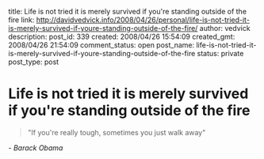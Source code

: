 title: Life is not tried it is merely survived if you're standing outside of the fire
link: http://davidvedvick.info/2008/04/26/personal/life-is-not-tried-it-is-merely-survived-if-youre-standing-outside-of-the-fire/
author: vedvick
description: 
post_id: 339
created: 2008/04/26 15:54:09
created_gmt: 2008/04/26 21:54:09
comment_status: open
post_name: life-is-not-tried-it-is-merely-survived-if-youre-standing-outside-of-the-fire
status: private
post_type: post

# Life is not tried it is merely survived if you're standing outside of the fire

> "If you're really tough, sometimes you just walk away"

_\- Barack Obama_